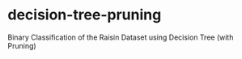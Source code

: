 # decision-tree-pruning
Binary Classification of the Raisin Dataset using Decision Tree (with Pruning)
